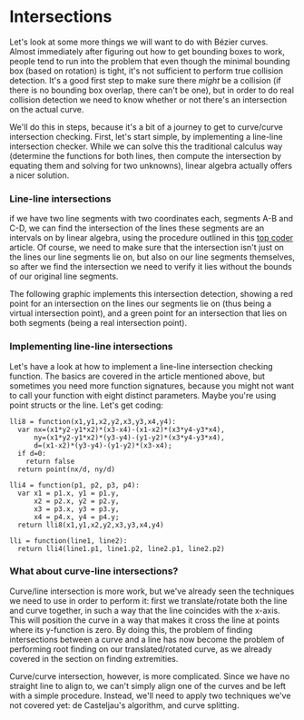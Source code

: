 # Intersections

Let's look at some more things we will want to do with Bézier curves. Almost immediately after figuring out how to get bounding boxes to work, people tend to run into the problem that even though the minimal bounding box (based on rotation) is tight, it's not sufficient to perform true collision detection. It's a good first step to make sure there *might* be a collision (if there is no bounding box overlap, there can't be one), but in order to do real collision detection we need to know whether or not there's an intersection on the actual curve.

We'll do this in steps, because it's a bit of a journey to get to curve/curve intersection checking. First, let's start simple, by implementing a line-line intersection checker. While we can solve this the traditional calculus way (determine the functions for both lines, then compute the intersection by equating them and solving for two unknowns), linear algebra actually offers a nicer solution.

### Line-line intersections

if we have two line segments with two coordinates each, segments A-B and C-D, we can find the intersection of the lines these segments are an intervals on by linear algebra, using the procedure outlined in this [top coder](http://www.topcoder.com/tc?module=Static&d1=tutorials&d2=geometry2#line_line_intersection) article. Of course, we need to make sure that the intersection isn't just on the lines our line segments lie on, but also on our line segments themselves, so after we find the intersection we need to verify it lies without the bounds of our original line segments.

The following graphic implements this intersection detection, showing a red point for an intersection on the lines our segments lie on (thus being a virtual intersection point), and a green point for an intersection that lies on both segments (being a real intersection point).

<Graphic preset="simple" title="Line/line intersections" setup={this.setupLines} draw={this.drawLineIntersection} />

<div className="howtocode">

### Implementing line-line intersections

Let's have a look at how to implement a line-line intersection checking function. The basics are covered in the article mentioned above, but sometimes you need more function signatures, because you might not want to call your function with eight distinct parameters. Maybe you're using point structs or the line. Let's get coding:

```
lli8 = function(x1,y1,x2,y2,x3,y3,x4,y4):
  var nx=(x1*y2-y1*x2)*(x3-x4)-(x1-x2)*(x3*y4-y3*x4),
      ny=(x1*y2-y1*x2)*(y3-y4)-(y1-y2)*(x3*y4-y3*x4),
      d=(x1-x2)*(y3-y4)-(y1-y2)*(x3-x4);
  if d=0:
    return false
  return point(nx/d, ny/d)

lli4 = function(p1, p2, p3, p4):
  var x1 = p1.x, y1 = p1.y,
      x2 = p2.x, y2 = p2.y,
      x3 = p3.x, y3 = p3.y,
      x4 = p4.x, y4 = p4.y;
  return lli8(x1,y1,x2,y2,x3,y3,x4,y4)

lli = function(line1, line2):
  return lli4(line1.p1, line1.p2, line2.p1, line2.p2)
```

</div>

### What about curve-line intersections?

Curve/line intersection is more work, but we've already seen the techniques we need to use in order to perform it: first we translate/rotate both the line and curve together, in such a way that the line coincides with the x-axis. This will position the curve in a way that makes it cross the line at points where its y-function is zero. By doing this, the problem of finding intersections between a curve and a line has now become the problem of performing root finding on our translated/rotated curve, as we already covered in the section on finding extremities.

<Graphic preset="simple" title="Quadratic curve/line intersections" setup={this.setupQuadratic} draw={this.draw}/>
<Graphic preset="simple" title="Cubic curve/line intersections" setup={this.setupCubic} draw={this.draw}/>

Curve/curve intersection, however, is more complicated. Since we have no straight line to align to, we can't simply align one of the curves and be left with a simple procedure. Instead, we'll need to apply two techniques we've not covered yet: de Casteljau's algorithm, and curve splitting.
